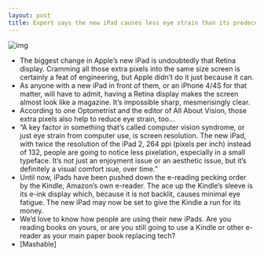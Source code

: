 ```yaml
---
layout: post
title: Expert says the new iPad causes less eye strain than its predecessors
---
```

![img](http://media.idownloadblog.com/wp-content/uploads/2012/02/Retina_small.jpg)
* The biggest change in Apple’s new iPad is undoubtedly that Retina display. Cramming all those extra pixels into the same size screen is certainly a feat of engineering, but Apple didn’t do it just because it can.
* As anyone with a new iPad in front of them, or an iPhone 4/4S for that matter, will have to admit, having a Retina display makes the screen almost look like a magazine. It’s impossible sharp, mesmerisingly clear.
* According to one Optometrist and the editor of All About Vision, those extra pixels also help to reduce eye strain, too…
* “A key factor in something that’s called computer vision syndrome, or just eye strain from computer use, is screen resolution. The new iPad, with twice the resolution of the iPad 2, 264 ppi (pixels per inch) instead of 132, people are going to notice less pixelation, especially in a small typeface. It’s not just an enjoyment issue or an aesthetic issue, but it’s definitely a visual comfort isue, over time.”
* Until now, iPads have been pushed down the e-reading pecking order by the Kindle, Amazon’s own e-reader. The ace up the Kindle’s sleeve is its e-ink display which, because it is not backlit, causes minimal eye fatigue. The new iPad may now be set to give the Kindle a run for its money.
* We’d love to know how people are using their new iPads. Are you reading books on yours, or are you still going to use a Kindle or other e-reader as your main paper book replacing tech?
* [Mashable]

